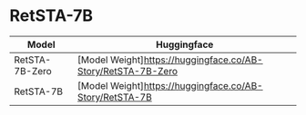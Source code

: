 # RetSTA-7B
| Model          | Huggingface |
| -----------    | ----------- |
| RetSTA-7B-Zero | [Model Weight]https://huggingface.co/AB-Story/RetSTA-7B-Zero       |
| RetSTA-7B      | [Model Weight]https://huggingface.co/AB-Story/RetSTA-7B        |
